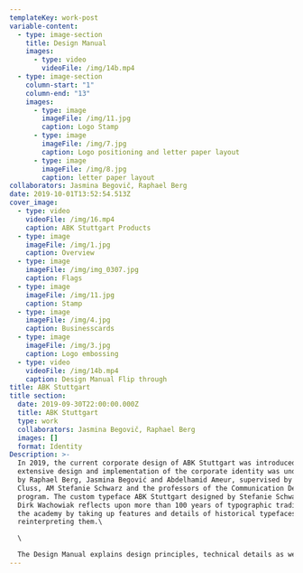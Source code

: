 ```yaml
---
templateKey: work-post
variable-content:
  - type: image-section
    title: Design Manual
    images:
      - type: video
        videoFile: /img/14b.mp4
  - type: image-section
    column-start: "1"
    column-end: "13"
    images:
      - type: image
        imageFile: /img/11.jpg
        caption: Logo Stamp
      - type: image
        imageFile: /img/7.jpg
        caption: Logo positioning and letter paper layout
      - type: image
        imageFile: /img/8.jpg
        caption: letter paper layout
collaborators: Jasmina Begovič, Raphael Berg
date: 2019-10-01T13:52:54.513Z
cover_image:
  - type: video
    videoFile: /img/16.mp4
    caption: ABK Stuttgart Products
  - type: image
    imageFile: /img/1.jpg
    caption: Overview
  - type: image
    imageFile: /img/img_0307.jpg
    caption: Flags
  - type: image
    imageFile: /img/11.jpg
    caption: Stamp
  - type: image
    imageFile: /img/4.jpg
    caption: Businesscards
  - type: image
    imageFile: /img/3.jpg
    caption: Logo embossing
  - type: video
    videoFile: /img/14b.mp4
    caption: Design Manual Flip through
title: ABK Stuttgart
title section:
  date: 2019-09-30T22:00:00.000Z
  title: ABK Stuttgart
  type: work
  collaborators: Jasmina Begovič, Raphael Berg
  images: []
  format: Identity
Description: >-
  In 2019, the current corporate design of ABK Stuttgart was introduced. The
  extensive design and implementation of the corporate identity was undertaken
  by Raphael Berg, Jasmina Begović and Abdelhamid Ameur, supervised by Prof. Uli
  Cluss, AM Stefanie Schwarz and the professors of the Communication Design
  program. The custom typeface ABK Stuttgart designed by Stefanie Schwarz and
  Dirk Wachowiak reflects upon more than 100 years of typographic tradition of
  the academy by taking up features and details of historical typefaces and
  reinterpreting them.\

  \

  The Design Manual explains design principles, technical details as well as guidelines and the handling of the elements, including logo, business card, letterhead, templates for Microsoft Word, Excel and PowerPoint, certificate, folder, stamp, as well as flags and janitorial clothing.
---
```

